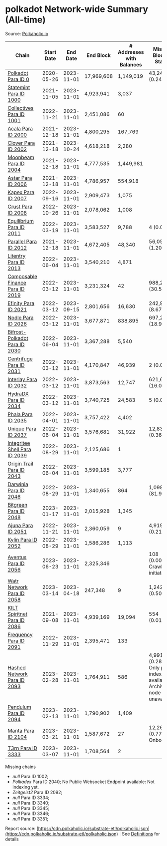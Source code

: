 # polkadot Network-wide Summary (All-time)

Source: [Polkaholic.io](https://polkaholic.io)


| Chain            | Start Date | End Date | End Block | # Addresses with Balances | Missing Blocks / Status |
| ---------------- | ---------- | ---------| --------- | ------------------------- | ----------------------- |
| [Polkadot Para ID 0](/polkadot/0-polkadot) | 2020-05-26 | 2023-11-01 | 17,969,608 |  1,149,019 | 43,243 (0.24%)  |
| [Statemint Para ID 1000](/polkadot/1000-statemint) | 2021-11-05 | 2023-11-01 | 4,923,941 |  3,037 |    |
| [Collectives Para ID 1001](/polkadot/1001-collectives) | 2022-11-21 | 2023-11-01 | 2,451,086 |  60 |    |
| [Acala Para ID 2000](/polkadot/2000-acala) | 2021-12-18 | 2023-11-01 | 4,800,295 |  167,769 |    |
| [Clover Para ID 2002](/polkadot/2002-clover) | 2021-12-18 | 2023-10-24 | 4,618,218 |  2,280 |    |
| [Moonbeam Para ID 2004](/polkadot/2004-moonbeam) | 2021-12-18 | 2023-11-01 | 4,777,535 |  1,449,981 |    |
| [Astar Para ID 2006](/polkadot/2006-astar) | 2021-12-18 | 2023-11-01 | 4,786,957 |  554,918 |    |
| [Kapex Para ID 2007](/polkadot/2007-kapex) | 2022-09-16 | 2023-11-01 | 2,909,473 |  1,075 |    |
| [Crust Para ID 2008](/polkadot/2008-crust) | 2022-10-26 | 2023-11-01 | 2,078,062 |  1,008 |    |
| [Equilibrium Para ID 2011](/polkadot/2011-equilibrium) | 2022-03-19 | 2023-11-01 | 3,583,527 |  9,788 | 4 (0.00%)  |
| [Parallel Para ID 2012](/polkadot/2012-parallel) | 2021-12-18 | 2023-11-01 | 4,672,405 |  48,340 | 56,055 (1.20%)  |
| [Litentry Para ID 2013](/polkadot/2013-litentry) | 2022-06-04 | 2023-11-01 | 3,540,210 |  4,871 |    |
| [Composable Finance Para ID 2019](/polkadot/2019-composable) | 2022-03-12 | 2023-11-01 | 3,231,324 |  42 | 988,228 (30.58%)  |
| [Efinity Para ID 2021](/polkadot/2021-efinity) | 2022-03-12 | 2023-09-15 | 2,801,656 |  16,630 | 242,949 (8.67%)  |
| [Nodle Para ID 2026](/polkadot/2026-nodle) | 2022-03-12 | 2023-11-01 | 3,677,871 |  838,895 | 697,249 (18.96%)  |
| [Bifrost-Polkadot Para ID 2030](/polkadot/2030-bifrost-dot) | 2022-06-04 | 2023-11-01 | 3,367,288 |  5,540 |    |
| [Centrifuge Para ID 2031](/polkadot/2031-centrifuge) | 2022-03-12 | 2023-11-01 | 4,170,847 |  46,939 | 2 (0.00%)  |
| [Interlay Para ID 2032](/polkadot/2032-interlay) | 2022-03-12 | 2023-11-01 | 3,873,563 |  12,747 | 621,626 (16.05%)  |
| [HydraDX Para ID 2034](/polkadot/2034-hydradx) | 2022-03-12 | 2023-11-01 | 3,740,725 |  24,583 | 5 (0.00%)  |
| [Phala Para ID 2035](/polkadot/2035-phala) | 2022-04-01 | 2023-11-01 | 3,757,422 |  4,402 |    |
| [Unique Para ID 2037](/polkadot/2037-unique) | 2022-06-04 | 2023-11-01 | 3,576,681 |  31,922 | 12,839 (0.36%)  |
| [Integritee Shell Para ID 2039](/polkadot/2039-integritee-shell) | 2022-08-29 | 2023-11-01 | 2,125,686 |  1 |    |
| [Origin Trail Para ID 2043](/polkadot/2043-origintrail) | 2022-06-04 | 2023-11-01 | 3,599,185 |  3,777 |    |
| [Darwinia Para ID 2046](/polkadot/2046-darwinia) | 2022-08-29 | 2023-11-01 | 1,340,655 |  864 | 1,098,047 (81.90%)  |
| [Bitgreen Para ID 2048](/polkadot/2048-bitgreen) | 2023-01-17 | 2023-11-01 | 2,015,928 |  1,345 |    |
| [Ajuna Para ID 2051](/polkadot/2051-ajuna) | 2022-11-21 | 2023-11-01 | 2,360,059 |  9 | 4,919 (0.21%)  |
| [Kylin Para ID 2052](/polkadot/2052-kylin) | 2022-08-29 | 2023-11-01 | 1,586,286 |  1,113 |    |
| [Aventus Para ID 2056](/polkadot/2056-aventus) | 2023-06-23 | 2023-11-01 | 2,325,346 |   | 108 (0.00%) Crawling initiated |
| [Watr Network Para ID 2058](/polkadot/2058-watr) | 2023-03-14 | 2023-04-18 | 247,348 |  9 | 1,242 (0.50%)  |
| [KILT Spiritnet Para ID 2086](/polkadot/2086-kilt) | 2021-09-08 | 2023-11-01 | 4,939,169 |  19,094 | 554 (0.01%)  |
| [Frequency Para ID 2091](/polkadot/2091-frequency) | 2022-11-29 | 2023-11-01 | 2,395,471 |  133 |    |
| [Hashed Network Para ID 2093](/polkadot/2093-hashed) | 2023-02-28 | 2023-11-01 | 1,764,911 |  586 | 4,991 (0.28%) Only partial index available: Archive node unavailable |
| [Pendulum Para ID 2094](/polkadot/2094-pendulum) | 2023-02-13 | 2023-11-01 | 1,790,902 |  1,409 |    |
| [Manta Para ID 2104](/polkadot/2104-manta) | 2023-03-21 | 2023-11-01 | 1,587,672 |  27 | 12,262 (0.77%) Onboarding |
| [T3rn Para ID 3333](/polkadot/3333-t3rn) | 2023-03-07 | 2023-11-01 | 1,708,564 |  2 |    |

Missing chains


* *null* Para ID 1002; 
* *Polkadex* Para ID 2040; No Public Websocket Endpoint available: Not indexing yet.
* *Zeitgeist2* Para ID 2092; 
* *null* Para ID 3334; 
* *null* Para ID 3340; 
* *null* Para ID 3345; 
* *null* Para ID 3346; 
* *null* Para ID 3351; 

Report source: [https://cdn.polkaholic.io/substrate-etl/polkaholic.json](https://cdn.polkaholic.io/substrate-etl/polkaholic.json) | See [Definitions](/DEFINITIONS.md) for details
